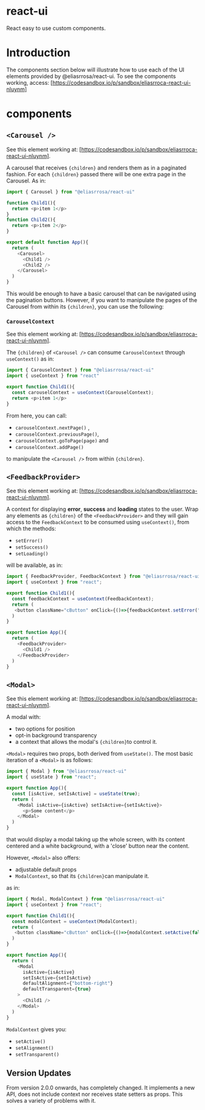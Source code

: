 # react-ui
React easy to use custom components.

# Introduction
The components section below will illustrate how to use each of the UI elements provided by @eliasrrosa/react-ui. To see the components working, access: [https://codesandbox.io/p/sandbox/eliasrroca-react-ui-nluynm]

# components
## ```<Carousel />```
See this element working at: [https://codesandbox.io/p/sandbox/eliasrroca-react-ui-nluynm].

A carousel that receives ``{children}`` and renders them as in a paginated fashion. For each ``{children}`` passed there will be one extra page in the Carousel. As in:
```javascript
import { Carousel } from "@eliasrrosa/react-ui"

function Child1(){
  return <p>item 1</p>
}
function Child2(){
  return <p>item 2</p>
}

export default function App(){
  return (
    <Carousel>
      <Child1 />
      <Child2 />
    </Carousel>
  )
}
```
This would be enough to have a basic carousel that can be navigated using the pagination buttons. However, if you want to manipulate the pages of the Carousel from within its ``{children}``, you can use the following:

### ``CarouselContext``
See this element working at: [https://codesandbox.io/p/sandbox/eliasrroca-react-ui-nluynm].

The ``{children}`` of ``<Carousel />`` can consume ``CarouselContext`` through ``useContext()`` as in:

```javascript
import { CarouselContext } from "@eliasrrosa/react-ui"
import { useContext } from "react"

export function Child1(){
  const carouselContext = useContext(CarouselContext);
  return <p>item 1</p>
}
```
From here, you can call:
  + ``carouselContext.nextPage()``	, 
  + ``carouselContext.previousPage()``, 
  + ``carouselContext.goToPage(page)`` and 
  + ``carouselContext.addPage()`` 

to manipulate the ``<Carousel />`` from within ``{children}``.

## ``<FeedbackProvider>``
See this element working at: [https://codesandbox.io/p/sandbox/eliasrroca-react-ui-nluynm].

A context for displaying **error**, **success** and **loading** states to the user.
Wrap any elements as ``{children}`` of the ``<FeedbackProvider>`` and they will gain access to the ``FeedbackContext`` to be consumed using ``useContext()``, from which the methods: 
+ ``setError()``
+ ``setSuccess()``
+ ``setLoading()``

will be available, as in:

```javascript
import { FeedbackProvider, FeedbackContext } from "@eliasrrosa/react-ui";
import { useContext } from "react";

export function Child1(){
  const feedbackContext = useContext(FeedbackContext);
  return (
   <button className="cButton" onClick={()=>{feedbackContext.setError("oops.")}}>setError</button>
  )
}

export function App(){
  return (
    <FeedbackProvider>
      <Child1 />
    </FeedbackProvider>
  )
}
```

## ``<Modal>``
See this element working at: [https://codesandbox.io/p/sandbox/eliasrroca-react-ui-nluynm].

A modal with: 
+ two options for position
+ opt-in background transparency
+ a context that allows the modal's ``{children}``to control it.

``<Modal>`` requires two props, both derived from ``useState()``. The most basic iteration of a ``<Modal>`` is as follows:

```javascript
import { Modal } from "@eliasrrosa/react-ui"
import { useState } from "react";

export function App(){
  const [isActive, setIsActive] = useState(true);
  return (
    <Modal isActive={isActive} setIsActive={setIsActive}>
      <p>Some content</p>
    </Modal>
  )
}
```
that would display a modal taking up the whole screen, with its content centered and a white background, with a 'close' button near the content. 

However, ``<Modal>`` also offers:
+ adjustable default props
+ ``ModalContext``, so that its ``{children}``can manipulate it.

as in:
```javascript
import { Modal, ModalContext } from "@eliasrrosa/react-ui"
import { useContext } from "react";

export function Child1(){
  const modalContext = useContext(ModalContext);
  return (
   <button className="cButton" onClick={()=>{modalContext.setActive(false)}}>Close modal from child</button>
  )
}

export function App(){
  return (
    <Modal 
      isActive={isActive} 
      setIsActive={setIsActive}
      defaultAlignment={"bottom-right"}
      defaultTransparent={true}
    >
      <Child1 />
    </Modal>
  )
}
```
``ModalContext`` gives you:
+ ``setActive()``
+ ``setAlignment()``
+ ``setTransparent()``

## Version Updates

From version 2.0.0 onwards, <Modal /> has completely changed. It implements a new API, does not include context nor receives state setters as props. This solves a variety of problems with it.
